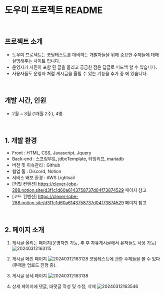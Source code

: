 # 도우미 프로젝트 README

<br>

## 프로젝트 소개

- 도우미 프로젝트는 코딩테스트를 대비하는 개발자들을 위해 중요한 주제들에 대해 설명해주는 사이트 입니다.
- 운영자가 사진이 포함 된 글을 올리고 궁금한 점은 답글로 피드백 할 수 있습니다.
- 사용자들도 운영자 처럼 게시글을 올릴 수 있는 기능을 추가 중 에 있습니다.

<br>

## 개발 시간, 인원
- 2월 ~ 3월 (1개월 2주), 4명

<br>

## 1. 개발 환경

- Front : HTML, CSS, Javascript, Jquery
- Back-end : 스프링부트, jdbcTemplate, 타임리프, mariadb
- 버전 및 이슈관리 : Github
- 협업 툴 : Discord, Notion
- 서비스 배포 환경 : AWS Lightsail
- [커밋 컨벤션] https://clever-lobe-288.notion.site/d3f1c1d60a6143758737d04f73874529 페이지 참고
- [코드 컨벤션] https://clever-lobe-288.notion.site/d3f1c1d60a6143758737d04f73874529 페이지 참고
<br>

## 2. 페이지 소개
1. 게시글 올리는 페이지(운영자만 가능, 추 후 자유게시글에서 유저들도 사용 가능)
![20240312163115](https://github.com/udidcs/doumi-proj/assets/46997884/0cec29d3-3965-4c58-9c0a-e905100bf900)

2. 게시글 메인 페이지
![20240312163128](https://github.com/udidcs/doumi-proj/assets/46997884/592bb639-4d31-4569-a25e-ccf7dd765d58)
코딩테스트에 관한 주제들을 볼 수 있다(주제들 업로드 진행 중).

3. 게시글 상세 페이지
![20240312163138](https://github.com/udidcs/doumi-proj/assets/46997884/72232cff-df3d-4a52-92b3-87d2f4a70d1d)

4. 상세 페이지에 댓글, 대댓글 작성 및 수정, 삭제
![20240312163546](https://github.com/udidcs/doumi-proj/assets/46997884/ee58f842-9a46-4d8e-aa06-3a9ff04f7a17)
